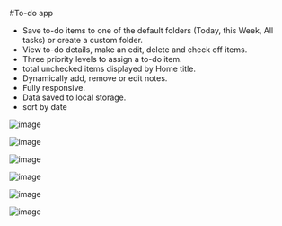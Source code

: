 #To-do app

- Save to-do items to one of the default folders (Today, this Week, All tasks) or create a custom folder.
- View to-do details, make an edit, delete and check off items.
- Three priority levels to assign a to-do item.
- total unchecked items displayed by Home title.
- Dynamically add, remove or edit notes.
- Fully responsive.
- Data saved to local storage.
- sort by date

![image](https://github.com/bisky0-0/to-do-app/assets/88213094/4d95d5cc-a9bf-445c-a50e-ff9488453623)

![image](https://github.com/bisky0-0/to-do-app/assets/88213094/98e2dc2f-3324-4bf3-8a3b-5de455628b82)

![image](https://github.com/bisky0-0/to-do-app/assets/88213094/4f8acdc1-f7a7-4327-80eb-333533476138)

![image](https://github.com/bisky0-0/to-do-app/assets/88213094/ab735d78-7a05-41ea-9016-c9cb6598fcc2)

![image](https://github.com/bisky0-0/to-do-app/assets/88213094/3ab84ede-df30-4e48-8d73-0a6289db3e13)

![image](https://github.com/bisky0-0/to-do-app/assets/88213094/94769906-1f80-453c-9b0b-3da89edb0d3c)

